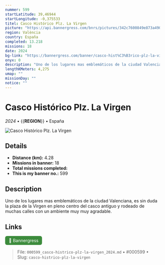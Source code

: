 ```yaml
---
nummer: 599
startLatitude: 39,46944
startLongitude: -0,375533
titel: Casco Histórico Plz. La Virgen
picture: "https://api.bannergress.com/bnrs/pictures/342c7600849e873a4902bf8f0f8af4d0"
region: València
country: España
completed: 13.218
missions: 18
date: 2024
bg-link: "https://bannergress.com/banner/casco-hist%C3%B3rico-plz-la-virgen-4c18"
onyx: 0
description: "Uno de los lugares mas emblemáticos de la ciudad Valenciana, es sin duda la plaza de la Virgen en pleno centro del casco antiguo y rodeado de muchas calles con un ambiente muy muy agradable."
lengthKMeters: 4,275
umap: ""
missionDay: ""
notice: ""
---
```

# Casco Histórico Plz. La Virgen

*2024* • {{__REGION__}} • España

![Casco Histórico Plz. La Virgen](https://api.bannergress.com/bnrs/pictures/342c7600849e873a4902bf8f0f8af4d0)



## Details
- **Distance (km):** 4.28
- **Missions in banner:** 18
- **Total missions completed:** 
- **This is my banner no.:** 599



## Description
Uno de los lugares mas emblemáticos de la ciudad Valenciana, es sin duda la plaza de la Virgen en pleno centro del casco antiguo y rodeado de muchas calles con un ambiente muy muy agradable.



## Links
<a href="https://bannergress.com/banner/casco-hist%C3%B3rico-plz-la-virgen-4c18" target="_blank" style="display:inline-block;margin-right:8px;padding:6px 12px;background:#3c8b3c;color:#fff;text-decoration:none;border-radius:6px;">🔗 Bannergress</a>



> File: `000599_casco-histrico-plz-la-virgen_2024.md` • #000599 • Slug: `casco-histrico-plz-la-virgen`
